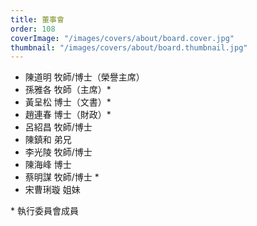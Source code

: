 ```yaml
---
title: 董事會
order: 108
coverImage: "/images/covers/about/board.cover.jpg"
thumbnail: "/images/covers/about/board.thumbnail.jpg"
---
```


- 陳道明 牧師/博士（榮譽主席）
- 孫雅各 牧師（主席）\*
- 黃呈松 博士（文書）\*
- 趙連春 博士（財政）\*
- 呂紹昌 牧師/博士
- 陳鎮和 弟兄
- 李光陵 牧師/博士
- 陳海峰 博士
- 蔡明謀 牧師/博士 \*
- 宋曹琍璇 姐妹

\* 執行委員會成員
